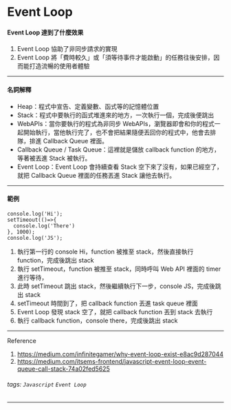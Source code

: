 Event Loop
===
#### Event Loop 達到了什麼效果
1. Event Loop 協助了非同步請求的實現
2. Event Loop 將「費時較久」或「須等待事件才能啟動」的任務往後安排，因而能打造流暢的使用者體驗

---
#### 名詞解釋
* Heap：程式中宣告、定義變數、函式等的記憶體位置
* Stack：程式中要執行的函式堆進來的地方，一次執行一個，完成後便跳出
* WebAPIs：當你要執行的程式為非同步 WebAPIs，瀏覽器即會和你的程式一起開始執行，當他執行完了，也不會把結果隨便丟回你的程式中，他會去排隊，排進 Callback Queue 裡面。
* Callback Queue / Task Queue：這裡就是儲放 callback function 的地方，等著被丟進 Stack 被執行。
* Event Loop：Event Loop 會持續查看 Stack 空下來了沒有，如果已經空了，就把 Callback Queue 裡面的任務丟進 Stack 讓他去執行。

---
#### 範例
```javascript=
console.log('Hi');
setTimeout(()=>{
  console.log('There')
}, 1000);
console.log('JS');
```

1. 執行第一行的 console Hi，function 被推至 stack，然後直接執行 function，完成後跳出 stack
2. 執行 setTimeout，function 被推至 stack，同時呼叫 Web API 裡面的 timer 進行等待，
3. 此時 setTimeout 跳出 stack，然後繼續執行下一步，console JS，完成後跳出 stack
4. setTimeout 時間到了，把 callback function 丟進 task queue 裡面
5. Event Loop 發現 stack 空了，就把 callback function 丟到 stack 去執行
6. 執行 callback function，console there，完成後跳出 stack

---

Reference
1. https://medium.com/infinitegamer/why-event-loop-exist-e8ac9d287044
2. https://medium.com/itsems-frontend/javascript-event-loop-event-queue-call-stack-74a02fed5625

###### tags: `Javascript` `Event Loop`
---